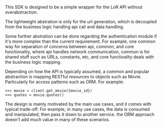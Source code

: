 This SDK is designed to be a simple wrapper for the LoR API without overabstraction.

The lightweight abstration is only for the url generation, which is decoupled from the business logic handling api call and data handling.

Some further abstration can be done regarding the authenticaiton module if it's more complex than the current requirement. For example, one common way for separation of concerns between api, common, and core functionality, where api handles network communication, common is for shared stuff such as URLs, constants, etc, and core functioality deals with the business logic mapping.

Depending on how the API is typically assumed, a common and popular abstraction is mapping RESTful resources to objects such as Movie. Particularly for access patterns such as ORM. For example:
```
>>> movie = client.get_movie({movie_id})
>>> quotes = movie.quotes()
```

The design is mainly motivated by the main use cases, and it comes with typical trade-off. For example, in many use cases, the data is consumed and manipulated, then pass it down to another service. the ORM approach doesn't add much value in many of these scenarios.
